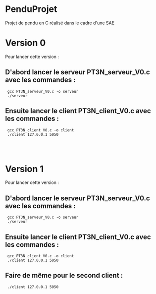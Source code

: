 # PenduProjet
Projet de pendu en C réalisé dans le cadre d'une SAE 

# Version 0
Pour lancer cette version : 

## D'abord lancer le serveur PT3N_serveur_V0.c avec les commandes : 
     gcc PT3N_serveur_V0.c -o serveur
     ./serveur

## Ensuite lancer le client PT3N_client_V0.c avec les commandes : 
     gcc PT3N_client_V0.c -o client 
     ./client 127.0.0.1 5050
       
<br>
<br>

# Version 1
Pour lancer cette version : 

## D'abord lancer le serveur PT3N_serveur_V0.c avec les commandes : 
     gcc PT3N_serveur_V0.c -o serveur
     ./serveur

## Ensuite lancer le client PT3N_client_V0.c avec les commandes : 
     gcc PT3N_client_V0.c -o client 
     ./client 127.0.0.1 5050
     
## Faire de même pour le second client :
     ./client 127.0.0.1 5050
       
